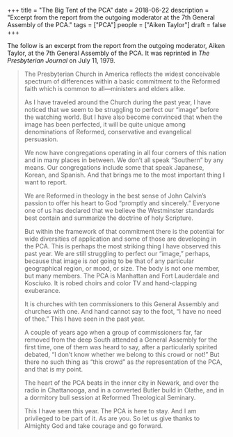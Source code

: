 +++
title = "The Big Tent of the PCA"
date = 2018-06-22
description = "Excerpt from the report from the outgoing moderator at the 7th General Assembly of the PCA."
tags = ["PCA"]
people = ["Aiken Taylor"]
draft = false
+++

The follow is an excerpt from the report from the outgoing moderator, Aiken Taylor, at the 7th General Assembly of the PCA. It was reprinted in _The Presbyterian Journal_ on July 11, 1979.

> The Presbyterian Church in America reflects the widest conceivable spectrum of differences within a basic commitment to the Reformed faith which is common to all—ministers and elders alike.
>
> As I have traveled around the Church during the past year, I have noticed that we seem to be struggling to perfect our “image” before the watching world. But I have also become convinced that when the image has been perfected, it will be quite unique among denominations of Reformed, conservative and evangelical persuasion.
>
> We now have congregations operating in all four corners of this nation and in many places in between. We don’t all speak “Southern” by any means. Our congregations include some that speak Japanese, Korean, and Spanish. And that brings me to the most important thing I want to report.
>
> We are Reformed in theology in the best sense of John Calvin’s passion to offer his heart to God “promptly and sincerely.” Everyone one of us has declared that we believe the Westminster standards best contain and summarize the doctrine of holy Scripture.
>
> But within the framework of that commitment there is the potential for wide diversities of application and some of those are developing in the PCA. This is perhaps the most striking thing I have observed this past year. We are still struggling to perfect our “image,” perhaps, because that image is _not_ going to be that of any particular geographical region, or mood, or size. The body is not one member, but many members. The PCA is Manhattan and Fort Lauderdale and Kosciuko. It is robed choirs and color TV and hand-clapping exuberance.
>
> It is churches with ten commissioners to this General Assembly and churches with one. And hand cannot say to the foot, “I have no need of thee.” This I have seen in the past year.
>
>
> A couple of years ago when a group of commissioners far, far removed from the deep South attended a General Assembly for the first time, one of them was heard to say, after a particularly spirited debated, “I don’t know whether we belong to this crowd or not!” But there no such thing as “this crowd” as _the_ representation of the PCA, and that is my point.
>
> The heart of the PCA beats in the inner city in Newark, and over the radio in Chattanooga, and in a converted Butler build in Olathe, and in a dormitory bull session at Reformed Theological Seminary.
>
> This I have seen this year. The PCA is here to stay. And I am privileged to be part of it. As are you. So let us give thanks to Almighty God and take courage and go forward.

